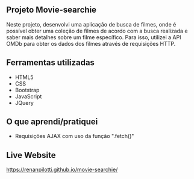 ## Projeto Movie-searchie

Neste projeto, desenvolvi uma aplicação de busca de filmes, onde é possível obter uma coleção de filmes de acordo com a busca realizada e saber mais detalhes sobre um filme específico. Para isso, utilizei a API OMDb para obter os dados dos filmes através de requisições HTTP.

## Ferramentas utilizadas

- HTML5
- CSS
- Bootstrap
- JavaScript
- JQuery

## O que aprendi/pratiquei

- Requisições AJAX com uso da função ".fetch()"

## Live Website

https://renanpilotti.github.io/movie-searchie/
